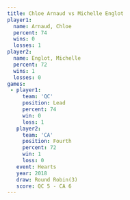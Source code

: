 ```yaml
---
title: Chloe Arnaud vs Michelle Englot
player1:                
  name: Arnaud, Chloe   
  percent: 74           
  wins: 0               
  losses: 1             
player2:                
  name: Englot, Michelle
  percent: 72           
  wins: 1               
  losses: 0             
games:
 - player1:        
     team: 'QC'    
     position: Lead
     percent: 74   
     win: 0        
     loss: 1       
   player2:          
     team: 'CA'      
     position: Fourth
     percent: 72     
     win: 1          
     loss: 0         
   event: Hearts       
   year: 2018          
   draw: Round Robin(3)
   score: QC 5 - CA 6  
---
```

